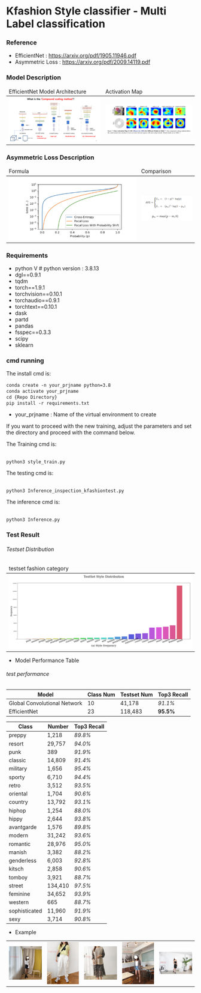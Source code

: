 # Kfashion Style classifier - Multi Label classification

### Reference
- EfficientNet : https://arxiv.org/pdf/1905.11946.pdf
- Asymmetric Loss : https://arxiv.org/pdf/2009.14119.pdf

### Model Description 
<table>
    <thead>
        <tr>
            <td>EfficientNet Model Architecture</td>
            <td>Activation Map</td>
        </tr>
    </thead>
    <tbody>
        <tr>
            <td><img src="https://github.com/hyunyongPark/StyleClassifier/blob/main/img/architecture.png"/></td>
            <td><img src="https://github.com/hyunyongPark/StyleClassifier/blob/main/img/act_map.png"/></td>
        </tr>
    </tbody>
</table>

### Asymmetric Loss Description 
<table>
    <thead>
        <tr>
            <td>Formula</td>
            <td>Comparison</td>
        </tr>
    </thead>
    <tbody>
        <tr>
            <td><img src="https://github.com/hyunyongPark/StyleClassifier/blob/main/img/asym_ex1.png"/></td>
            <td><img src="https://github.com/hyunyongPark/StyleClassifier/blob/main/img/asym_ex2.PNG"/></td>
        </tr>
    </tbody>
</table>



### Requirements
- python V  # python version : 3.8.13
- dgl==0.9.1
- tqdm
- torch==1.9.1
- torchvision==0.10.1
- torchaudio==0.9.1
- torchtext==0.10.1
- dask
- partd
- pandas
- fsspec==0.3.3
- scipy
- sklearn



### cmd running

The install cmd is:
```
conda create -n your_prjname python=3.8
conda activate your_prjname
cd {Repo Directory}
pip install -r requirements.txt
```
- your_prjname : Name of the virtual environment to create


If you want to proceed with the new training, adjust the parameters and set the directory and proceed with the command below.

The Training cmd is:
```

python3 style_train.py 

```

The testing cmd is: 
```

python3 Inference_inspection_kfashiontest.py 

```

The inference cmd is: 
```

python3 Inference.py 

```

### Test Result

###### Testset Distribution
<table>
    <thead>
        <tr>
            <td>testset fashion category</td>
        </tr>
    </thead>
    <tbody>
        <tr>
            <td><img src="https://github.com/hyunyongPark/StyleClassifier/blob/main/img/distribution.png"/></td>
        </tr>
    </tbody>
</table>


- Model Performance Table

###### test performance
|Model|Class Num|Testset Num|Top3 Recall|
|---|---|---|---|
|Global Convolutional Network|10|41,178|*91.1%*|
|EfficientNet|23|118,483|**95.5%**|

|Class|Number|Top3 Recall|
|---|---|---|
|preppy|1,218|*89.8%*|
|resort|29,757|*94.0%*|
|punk|389|*91.9%*|
|classic|14,809|*91.4%*|
|military|1,656|*95.4%*|
|sporty|6,710|*94.4%*|
|retro|3,512|*93.5%*|
|oriental|1,704|*90.6%*|
|country|13,792|*93.1%*|
|hiphop|1,254|*88.0%*|
|hippy|2,644|*93.8%*|
|avantgarde|1,576|*89.8%*|
|modern|31,242|*93.6%*|
|romantic|28,976|*95.0%*|
|manish|3,382|*88.2%*|
|genderless|6,003|*92.8%*|
|kitsch|2,858|*90.6%*|
|tomboy|3,921|*88.7%*|
|street|134,410|*97.5%*|
|feminine|34,652|*93.9%*|
|western|665|*88.7%*|
|sophisticated|11,960|*91.9%*|
|sexy|3,714|*90.8%*|


- Example 
<table>
    <tbody>
        <tr>
            <td><img src="https://github.com/hyunyongPark/StyleClassifier/blob/main/img/ex1.png"/></td>
            <td><img src="https://github.com/hyunyongPark/StyleClassifier/blob/main/img/ex2.png"/></td>
            <td><img src="https://github.com/hyunyongPark/StyleClassifier/blob/main/img/ex3.png"/></td>
            <td><img src="https://github.com/hyunyongPark/StyleClassifier/blob/main/img/ex4.png"/></td>
            <td><img src="https://github.com/hyunyongPark/StyleClassifier/blob/main/img/ex5.png"/></td>
        </tr>
    </tbody>
</table>
